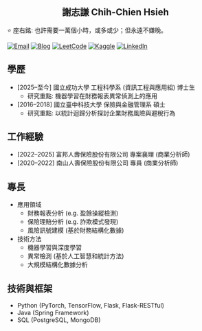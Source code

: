 <h2 align="center">謝志謙 Chih-Chien Hsieh</h2>

⭐ 座右銘: 也許需要一萬個小時，或多或少；但永遠不嫌晚。

[![Email](https://img.shields.io/badge/Email-222?style=flat&logo=Gmail)](mailto:twcch1218@gmail.com)
[![Blog](https://img.shields.io/badge/Blog-222?style=flat&logo=medium)](https://twcch.github.io/)
[![LeetCode](https://img.shields.io/badge/LeetCode-222?style=flat&logo=LeetCode)](https://leetcode.com/u/twcch1218/)
[![Kaggle](https://img.shields.io/badge/Kaggle-222?style=flat&logo=keras)](https://www.kaggle.com/twcch1218/)
[![LinkedIn](https://img.shields.io/badge/LinkedIn-222?style=flat&logo=logmein)](https://www.linkedin.com/in/twcch1218/)

## 學歷

-	[2025–至今] 國立成功大學 工程科學系 (資訊工程與應用組) 博士生
	-	研究重點: 機器學習在財務報表異常偵測上的應用
-	[2016–2018] 國立臺中科技大學 保險與金融管理系 碩士
	-	研究重點: 以統計迴歸分析探討企業財務風險與避稅行為

## 工作經驗

-	[2022–2025] 富邦人壽保險股份有限公司 專案襄理 (商業分析師)
-	[2020–2022] 南山人壽保險股份有限公司 專員 (商業分析師)

## 專長

-	應用領域
	-	財務報表分析 (e.g. 盈餘操縱檢測)
	-	保險理賠分析 (e.g. 詐欺模式發現)
	-	風險訊號建模 (基於財務結構化數據)
-	技術方法
	-	機器學習與深度學習
	-	異常檢測 (基於人工智慧和統計方法)
	-	大規模結構化數據分析

## 技術與框架

-	Python (PyTorch, TensorFlow, Flask, Flask-RESTful)
-	Java (Spring Framework)
-	SQL (PostgreSQL, MongoDB)



